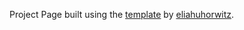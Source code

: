 Project Page built using the [template](github.com/eliahuhorwitz/Academic-project-page-template) by [eliahuhorwitz](github.com/eliahuhorwitz).
